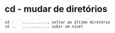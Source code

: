 # cd - mudar de diretórios

    cd -    ............ voltar ao último diretório
    cd ..   ............ subir um nível
